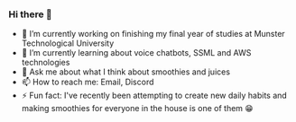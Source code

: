 ### Hi there 👋

<!--
**yongmei1/yongmei1** is a ✨ _special_ ✨ repository because its `README.md` (this file) appears on your GitHub profile. 

Here are some ideas to get you started:-->

- 🔭 I’m currently working on finishing my final year of studies at Munster Technological University
- 🌱 I’m currently learning about voice chatbots, SSML and AWS technologies
- 💬 Ask me about what I think about smoothies and juices
- 📫 How to reach me: Email, Discord
- ⚡ Fun fact: I've recently been attempting to create new daily habits and making smoothies for everyone in the house is one of them 😁

